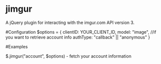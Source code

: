 jimgur
======

A jQuery plugin for interacting with the imgur.com API version 3.

#Configuration
$options = {
  clientID: YOUR_CLIENT_ID,
  model: "image", //if you want to retrieve account info
  authType: "callback" || "anonymous"
}

#Examples

$.jimgur("account", $options)  - fetch your account information


